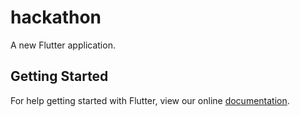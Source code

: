 # hackathon

A new Flutter application.

## Getting Started

For help getting started with Flutter, view our online
[documentation](https://flutter.io/).
